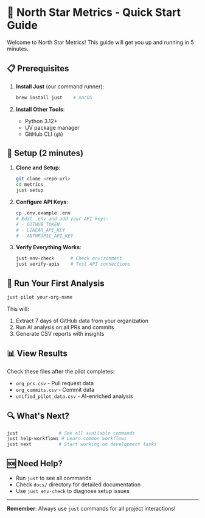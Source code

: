 # 🚀 North Star Metrics - Quick Start Guide

Welcome to North Star Metrics! This guide will get you up and running in 5 minutes.

## 📋 Prerequisites

1. **Install Just** (our command runner):
   ```bash
   brew install just    # macOS
   ```

2. **Install Other Tools**:
   - Python 3.12+
   - UV package manager
   - GitHub CLI (`gh`)

## 🔧 Setup (2 minutes)

1. **Clone and Setup**:
   ```bash
   git clone <repo-url>
   cd metrics
   just setup
   ```

2. **Configure API Keys**:
   ```bash
   cp .env.example .env
   # Edit .env and add your API keys:
   # - GITHUB_TOKEN
   # - LINEAR_API_KEY  
   # - ANTHROPIC_API_KEY
   ```

3. **Verify Everything Works**:
   ```bash
   just env-check      # Check environment
   just verify-apis    # Test API connections
   ```

## 🎯 Run Your First Analysis

```bash
just pilot your-org-name
```

This will:
1. Extract 7 days of GitHub data from your organization
2. Run AI analysis on all PRs and commits
3. Generate CSV reports with insights

## 📊 View Results

Check these files after the pilot completes:
- `org_prs.csv` - Pull request data
- `org_commits.csv` - Commit data  
- `unified_pilot_data.csv` - AI-enriched analysis

## 🔍 What's Next?

```bash
just               # See all available commands
just help-workflows # Learn common workflows
just next          # Start working on development tasks
```

## 🆘 Need Help?

- Run `just` to see all commands
- Check `docs/` directory for detailed documentation
- Use `just env-check` to diagnose setup issues

---

**Remember**: Always use `just` commands for all project interactions!